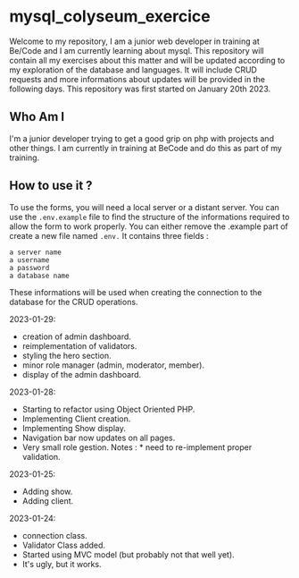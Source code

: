 # mysql_colyseum_exercice

Welcome to my repository, I am a junior web developer in training at Be/Code and I am currently learning about mysql. This repository will contain all my exercises about this matter and will be updated according to my exploration of the database and languages. It will include CRUD requests and more informations about updates will be provided in the following days. This repository was first started on January 20th 2023. 

## Who Am I

I'm a junior developer trying to get a good grip on php with projects and other things. I am currently in training at BeCode and do this as part of my training.

## How to use it ?

To use the forms, you will need a local server or a distant server. You can use the ```.env.example``` file to find the structure of the informations required to allow the form to work properly. You can either remove the .example part of create a new file named ```.env.``` It contains three fields :

    a server name
    a username
    a password
    a database name

These informations will be used when creating the connection to the database for the CRUD operations.

2023-01-29:
- creation of admin dashboard.
- reimplementation of validators.
- styling the hero section.
- minor role manager (admin, moderator, member).
- display of the admin dashboard.

2023-01-28: 
- Starting to refactor using Object Oriented PHP.
- Implementing Client creation.
- Implementing Show display.
- Navigation bar now updates on all pages.
- Very small role gestion.
Notes : * need to re-implement proper validation.

2023-01-25:

- Adding show.
- Adding client.

2023-01-24: 

- connection class.
- Validator Class added.
- Started using MVC model (but probably not that well yet).
- It's ugly, but it works.



